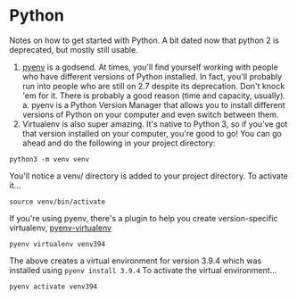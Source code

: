 # Python

Notes on how to get started with Python. A bit dated now that python 2 is deprecated, but mostly still usable.

1. [pyenv](https://github.com/pyenv/pyenv#installation) is a godsend. At times, you'll find yourself working with people who have different versions of Python installed. In fact, you'll probably run into people who are still on 2.7 despite its deprecation. Don't knock 'em for it. There is probably a good reason (time and capacity, usually).
   a. pyenv is a Python Version Manager that allows you to install different versions of Python on your computer and even switch between them.
2. Virtualenv is also super amazing. It's native to Python 3, so if you've got that version installed on your computer, you're good to go! You can go ahead and do the following in your project directory:

```
python3 -m venv venv
```

You'll notice a venv/ directory is added to your project directory. To activate it...

```
source venv/bin/activate
```

If you're using pyenv, there's a plugin to help you create version-specific virtualenv, [pyenv-virtualenv](https://github.com/pyenv/pyenv-virtualenv)

```
pyenv virtualenv venv394
```

The above creates a virtual environment for version 3.9.4 which was installed using `pyenv install 3.9.4`
To activate the virtual environment...

```
pyenv activate venv394
```
